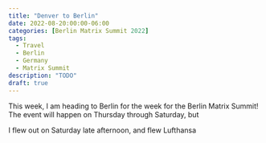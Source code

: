 ```yaml
---
title: "Denver to Berlin"
date: 2022-08-20:00:00-06:00
categories: [Berlin Matrix Summit 2022]
tags:
  - Travel
  - Berlin
  - Germany
  - Matrix Summit
description: "TODO"
draft: true
---
```


This week, I am heading to Berlin for the week for the Berlin Matrix Summit! The
event will happen on Thursday through Saturday, but 

I flew out on
Saturday late afternoon, and flew Lufthansa
